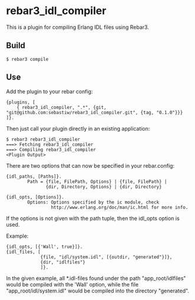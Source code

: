 rebar3_idl_compiler
=====

This is a plugin for compiling Erlang IDL files using Rebar3.

Build
-----

    $ rebar3 compile

Use
---

Add the plugin to your rebar config:

    {plugins, [
        { rebar3_idl_compiler, ".*", {git, "git@github.com:sebastiw/rebar3_idl_compiler.git", {tag, "0.1.0"}}}
    ]}.

Then just call your plugin directly in an existing application:


    $ rebar3 rebar3_idl_compiler
    ===> Fetching rebar3_idl_compiler
    ===> Compiling rebar3_idl_compiler
    <Plugin Output>


There are two options that can now be specified in your rebar.config:


    {idl_paths, [Paths]}.
            Path = {file, FilePath, Options} | {file, FilePath} |
                   {dir, Directory, Options} | {dir, Directory}

    {idl_opts, [Options]}.
            Options: Options specified by the ic module, check
                     http://www.erlang.org/doc/man/ic.html for more info.


If the options is not given with the path tuple, then the idl_opts option
is used.


Example:


    {idl_opts, [{'Wall', true}]}.
    {idl_files, [
                 {file, "idl/system.idl", [{outdir, "generated"}]},
                 {dir, "idlfiles"}
                 ]}.


In the given example, all *.idl-files found under the path
"app_root/idlfiles" would be compiled with the 'Wall' option, while the
file "app_root/idl/system.idl" would be compiled into the directory
"generated".
